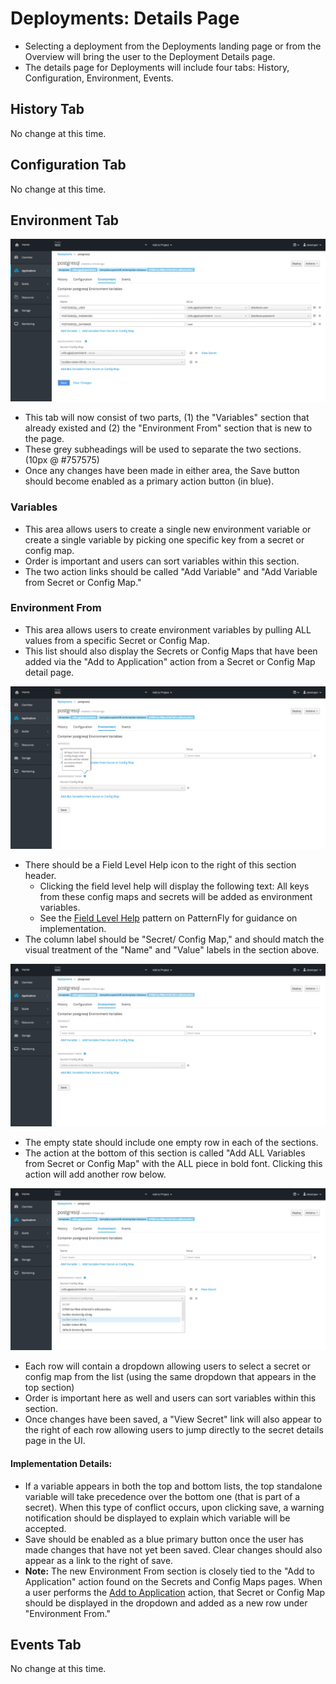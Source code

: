 # Deployments: Details Page

- Selecting a deployment from the Deployments landing page or from the Overview will bring the user to the Deployment Details page.
- The details page for Deployments will include four tabs: History, Configuration, Environment, Events.

## History Tab
No change at this time.

## Configuration Tab
No change at this time.

## Environment Tab
 ![template](img/v2-EnvVar-05.png)
- This tab will now consist of two parts, (1) the "Variables" section that already existed and (2) the "Environment From" section that is new to the page.
- These grey subheadings will be used to separate the two sections. (10px @ #757575)
- Once any changes have been made in either area, the Save button should become enabled as a primary action button (in blue).

### Variables
- This area allows users to create a single new environment variable or create a single variable by picking one specific key from a secret or config map.
- Order is important and users can sort variables within this section.
- The two action links should be called "Add Variable" and "Add Variable from Secret or Config Map."

### Environment From
- This area allows users to create environment variables by pulling ALL values from a specific Secret or Config Map.
- This list should also display the Secrets or Config Maps that have been added via the "Add to Application" action from a Secret or Config Map detail page.

![template](img/v2-EnvVar-help.png)
- There should be a Field Level Help icon to the right of this section header.
  - Clicking the field level help will display the following text: All keys from these config maps and secrets will be added as environment variables.
  - See the [Field Level Help](http://www.patternfly.org/pattern-library/forms-and-controls/field-level-help/) pattern on PatternFly for guidance on implementation.
- The column label should be "Secret/ Config Map," and should match the visual treatment of the "Name" and "Value" labels in the section above.

![template](img/v2-EnvVar-empty.png)
- The empty state should include one empty row in each of the sections.
- The action at the bottom of this section is called "Add ALL Variables from Secret or Config Map" with the ALL piece in bold font. Clicking this action will add another row below.

![template](img/v2-EnvVar-drop.png)
- Each row will contain a dropdown allowing users to select a secret or config map from the list (using the same dropdown that appears in the top section)
- Order is important here as well and users can sort variables within this section.
- Once changes have been saved, a "View Secret" link will also appear to the right of each row allowing users to jump directly to the secret details page in the UI.

#### Implementation Details:
- If a variable appears in both the top and bottom lists, the top standalone variable will take precedence over the bottom one (that is part of a secret). When this type of conflict occurs, upon clicking save, a warning notification should be displayed to explain which variable will be accepted.  
- Save should be enabled as a blue primary button once the user has made changes that have not yet been saved. Clear changes should also appear as a link to the right of save.
- **Note:** The new Environment From section is closely tied to the "Add to Application" action found on the Secrets and Config Maps pages. When a user performs the [Add to Application](http://openshift.github.io/openshift-origin-design/web-console/5-components/add-to-application) action, that Secret or Config Map should be displayed in the dropdown and added as a new row under "Environment From."

## Events Tab
No change at this time.

